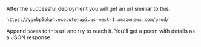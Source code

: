 After the successful deployment you will get an url similiar to this.

`https://ygnbp5okp4.execute-api.us-west-1.amazonaws.com/prod/`

Append `poems` to this url and try to reach it. You'll get a poem with details as a JSON response.